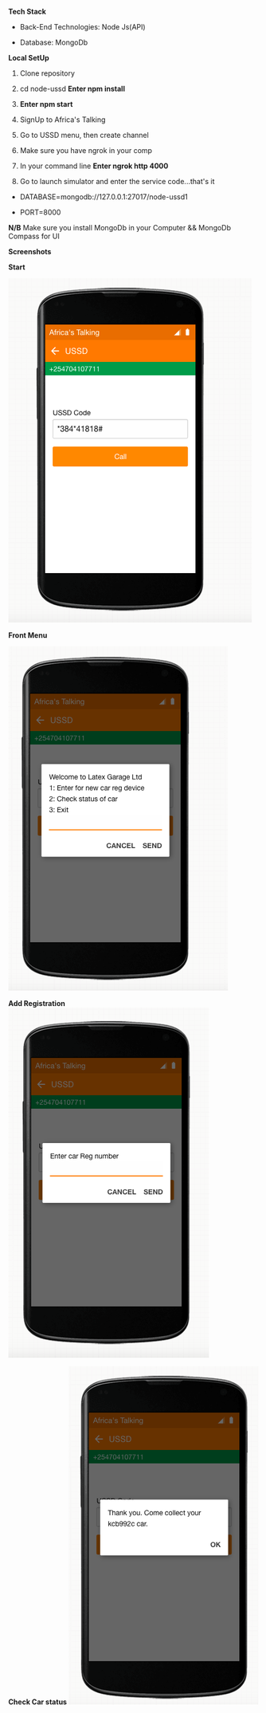 
**Tech Stack**

* Back-End Technologies: Node Js(API)

* Database: MongoDb


**Local SetUp**

1. Clone repository

2. cd node-ussd **Enter npm install** 

3. **Enter npm start** 

4. SignUp to Africa's Talking

5. Go to USSD menu, then create channel

6. Make sure you have ngrok in your comp

7. In your command line **Enter ngrok http 4000**

8. Go to launch simulator and enter the service code...that's it

* DATABASE=mongodb://127.0.0.1:27017/node-ussd1

* PORT=8000


**N/B** Make sure you install MongoDb in your Computer && MongoDb Compass for UI



**Screenshots**

**Start**

![](https://github.com/Kennedy-Njeri/node-ussd-car/blob/master/screens/start.png)


**Front Menu**

![](https://github.com/Kennedy-Njeri/node-ussd-car/blob/master/screens/frontmenu.png)


**Add Registration**
![](https://github.com/Kennedy-Njeri/node-ussd-car/blob/master/screens/add%20reg.png)


**Check Car status**
![](https://github.com/Kennedy-Njeri/node-ussd-car/blob/master/screens/status.png)



